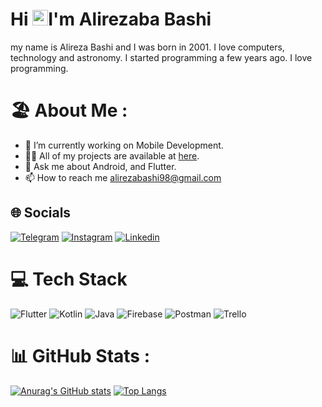 # Hi <img src="https://media.giphy.com/media/hvRJCLFzcasrR4ia7z/giphy.gif" width="25px">I'm Alirezaba Bashi

my name is Alireza Bashi and I was born in 2001. I love computers, technology and astronomy. I started programming a few years ago. I love programming.

# 🏖️ About Me :
* 🚀  I’m currently working on Mobile Development.
* 👨‍💻  All of my projects are available at [here](https://github.com/alirezabashi98?tab=repositories).
* 💬  Ask me about Android, and Flutter.
* 📫  How to reach me alirezabashi98@gmail.com

## 🌐 Socials
[![Telegram](https://img.shields.io/badge/-Telegram-0077f5?style=for-the-badge&logo=Telegram&logoColor=white)](https://t.me/alirezabashi98)
[![Instagram](https://img.shields.io/badge/-instagram-ff1111?style=for-the-badge&logo=instagram&logoColor=white)](https://instagram.com/alirezabashi98)
[![Linkedin](https://img.shields.io/badge/-linkedin-0077B5?style=for-the-badge&logo=linkedin)](https://www.linkedin.com/in/alireza-bashi-450589190/)

# 💻 Tech Stack
![Flutter](https://img.shields.io/badge/Flutter-%2302569B.svg?style=for-the-badge&logo=Flutter&logoColor=white) 
![Kotlin](https://img.shields.io/badge/kotlin-%230095D5.svg?style=for-the-badge&logo=kotlin&logoColor=white)
![Java](https://img.shields.io/badge/java-%23ED8B00.svg?style=for-the-badge&logo=java&logoColor=white)
![Firebase](https://img.shields.io/badge/firebase-%23039BE5.svg?style=for-the-badge&logo=firebase)
![Postman](https://img.shields.io/badge/Postman-FF6C37?style=for-the-badge&logo=postman&logoColor=white)
![Trello](https://img.shields.io/badge/Trello-%23026AA7.svg?style=for-the-badge&logo=Trello&logoColor=white)

# 📊 GitHub Stats :

[![Anurag's GitHub stats](https://github-readme-stats.vercel.app/api?username=alirezabashi98&show_icons=true)](https://github.com/anuraghazra/github-readme-stats)
[![Top Langs](https://github-readme-stats.vercel.app/api/top-langs/?username=alirezabashi98&show_icons=true&exclude_repo=github-readme-stats,anuraghazra.github.io)](https://github.com/anuraghazra/github-readme-stats)
